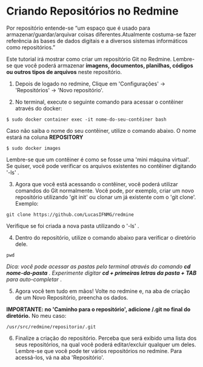 # Criando Repositórios no Redmine
Por repositório entende-se “um espaço que é usado para armazenar/guardar/arquivar coisas diferentes.Atualmente costuma-se fazer referência às bases de dados digitais e a diversos sistemas informáticos como repositórios.”

Este tutorial irá mostrar como criar um repositório Git no Redmine. Lembre-se que você poderá armazenar **imagens, documentos, planilhas, códigos ou outros tipos de arquivos** neste repositório.

1) Depois de logado no redmine, Clique em 'Configurações' -> 'Repositórios' -> 'Novo repositório'.

2) No terminal, execute o seguinte comando para acessar o contêiner através do docker:

```
$ sudo docker container exec -it nome-do-seu-contêiner bash
```
Caso não saiba o nome do seu contêiner, utilize o comando abaixo. O nome estará na coluna **REPOSITORY**

```
$ sudo docker images
```

Lembre-se que um contêiner é como se fosse uma 'mini máquina virtual'. Se quiser, você pode verificar os arquivos existentes no contêiner digitando '-ls' .

3) Agora que você está acessando o contêiner, você poderá utilizar comandos do Git normalmente. Você pode, por exemplo, criar um novo repositório utilizando 'git init' ou clonar um já existente com o 'git clone'. Exemplo:

```
git clone https://github.com/LucasIFNMG/redmine
```
Verifique se foi criada a nova pasta utilizando o '-ls' .

4) Dentro do repositório, utilize o comando abaixo para verificar o diretório dele.

```
pwd
```
*Dica: você pode acessar as pastas pelo terminal através do comando **cd nome-da-pasta** . Experimente digitar **cd + primeiras letras da pasta + TAB** para auto-completar* .

5) Agora você tem tudo em mãos! Volte no redmine e, na aba de criação de um Novo Repositório, preencha os dados.

**IMPORTANTE: no 'Caminho para o repositório', adicione /.git no final do diretório.** No meu caso:

```
/usr/src/redmine/repositorio/.git
```
6) Finalize a criação do repositório. Perceba que será exibido uma lista dos seus repositórios, na qual você poderá editar/excluir qualquer um deles. Lembre-se que você pode ter vários repositórios no redmine. Para acessá-los, vá na aba 'Repositório'.

